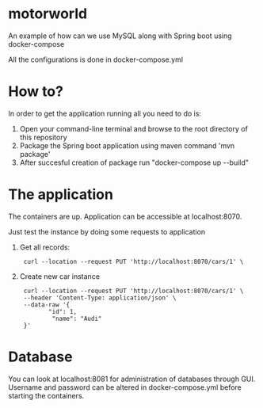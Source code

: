 # motorworld
An example of how can we use MySQL along with Spring boot using docker-compose

All the configurations is done in docker-compose.yml


# How to?
In order to get the application running all you need to do is:
  1. Open your command-line terminal and browse to the root directory of this repository
  2. Package the Spring boot application using maven command 'mvn package'
  3. After succesful creation of package run "docker-compose up --build"
  
# The application
The containers are up. Application can be accessible at localhost:8070.

Just test the instance by doing some requests to application

1. Get all records:
        
        curl --location --request PUT 'http://localhost:8070/cars/1' \

2. Create new car instance 

        curl --location --request PUT 'http://localhost:8070/cars/1' \
        --header 'Content-Type: application/json' \
        --data-raw '{
               "id": 1,
                "name": "Audi"
        }'
 
 # Database
You can look at localhost:8081 for administration of databases through GUI. Username and password can be altered in docker-compose.yml before starting the containers.
